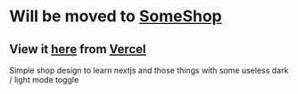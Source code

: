 # Will be moved to [SomeShop](https://github.com/SomeOverflow/SomeShop)

## View it [here](https://random-shop.vercel.app/) from [Vercel](https://vercel.com/)

Simple shop design to learn nextjs and those things with some useless dark / light mode toggle
